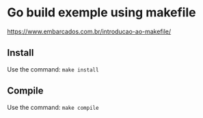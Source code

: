 # Go build exemple using makefile
https://www.embarcados.com.br/introducao-ao-makefile/

## Install 
Use the command: ```make install```

## Compile
Use the command: ```make compile```
